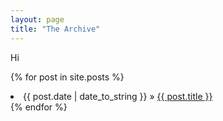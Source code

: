 ```yaml
---
layout: page
title: "The Archive"
---
```

Hi

{% for post in site.posts %}
<li><span>{{ post.date | date_to_string }}</span> » <a href="/thatgamesux{{ post.url }}" title="{{ post.title }}">{{ post.title }}</a></li>
{% endfor %}
